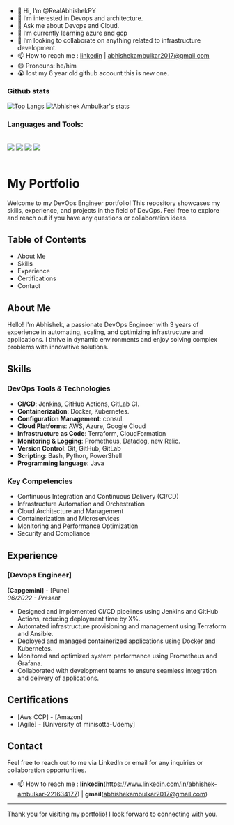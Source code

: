 - 👋 Hi, I’m @RealAbhishekPY
- 👀 I’m interested in Devops and architecture.
- 💬 Ask me about Devops and Cloud.
- 🌱 I’m currently learning azure and gcp
- 💞️ I’m looking to collaborate on anything related to infrastructure development.
- 📫 How to reach me : [linkedin](https://www.linkedin.com/in/abhishek-ambulkar-221634177) | [abhishekambulkar2017@gmail.com](abhishekambulkar2017@gmail.com)
- 😄 Pronouns: he/him
- 😭 lost my 6 year old github account this is new one.

### Github stats

[![Top Langs](https://github-readme-stats.vercel.app/api/top-langs/?username=RealAbhishekPY)](https://github.com/anuraghazra/github-readme-stats)    ![Abhishek Ambulkar's stats](https://github-readme-stats.vercel.app/api?username=RealAbhishekPY&show_icons=true)                    

### Languages and Tools:
<br/>

<div display="flex">
  <img src="https://img.shields.io/badge/python%20-%2314354C.svg?&style=for-the-badge&logo=python&logoColor=white">
  <img src="https://img.shields.io/badge/git%20-%23F05033.svg?&style=for-the-badge&logo=git&logoColor=white"/>
  <img src="https://img.shields.io/badge/github%20-%23121011.svg?&style=for-the-badge&logo=github&logoColor=white"/>
  <img src="https://logos-world.net/wp-content/uploads/2023/12/Jenkins-Emblem.png?&style=for-the-badge&logo=github&logoColor=white"/">
</div>
<br/>




<!---
RealAbhishekPY/RealAbhishekPY is a ✨ special ✨ repository because its `README.md` (this file) appears on your GitHub profile.
You can click the Preview link to take a look at your changes.
--->

# My Portfolio

Welcome to my DevOps Engineer portfolio! This repository showcases my skills, experience, and projects in the field of DevOps. Feel free to explore and reach out if you have any questions or collaboration ideas.

## Table of Contents

- About Me
- Skills
- Experience
- Certifications
- Contact

## About Me

Hello! I'm Abhishek, a passionate DevOps Engineer with 3 years of experience in automating, scaling, and optimizing infrastructure and applications. I thrive in dynamic environments and enjoy solving complex problems with innovative solutions.

## Skills

### DevOps Tools & Technologies

- **CI/CD**: Jenkins, GitHub Actions, GitLab CI.
- **Containerization**: Docker, Kubernetes.
- **Configuration Management**: consul.
- **Cloud Platforms**: AWS, Azure, Google Cloud
- **Infrastructure as Code**: Terraform, CloudFormation
- **Monitoring & Logging**: Prometheus, Datadog, new Relic.
- **Version Control**: Git, GitHub, GitLab
- **Scripting**: Bash, Python, PowerShell
- **Programming language**: Java

### Key Competencies

- Continuous Integration and Continuous Delivery (CI/CD)
- Infrastructure Automation and Orchestration
- Cloud Architecture and Management
- Containerization and Microservices
- Monitoring and Performance Optimization
- Security and Compliance

## Experience

### [Devops Engineer]
**[Capgemini]** - [Pune]  
*06/2022 - Present*

- Designed and implemented CI/CD pipelines using Jenkins and GitHub Actions, reducing deployment time by X%.
- Automated infrastructure provisioning and management using Terraform and Ansible.
- Deployed and managed containerized applications using Docker and Kubernetes.
- Monitored and optimized system performance using Prometheus and Grafana.
- Collaborated with development teams to ensure seamless integration and delivery of applications.

<!---

## Projects

### [Project Name]
**Description**: [Brief description of the project and its objectives.]  
**Technologies Used**: [List of technologies and tools used in the project.]

- [Highlight key features and accomplishments of the project.]

### [Another Project Name]
**Description**: [Brief description of the project and its objectives.]  
**Technologies Used**: [List of technologies and tools used in the project.]

- [Highlight key features and accomplishments of the project.]

--->

## Certifications

- [Aws CCP] - [Amazon]
- [Agile] - [University of minisotta-Udemy]

## Contact

Feel free to reach out to me via LinkedIn or email for any inquiries or collaboration opportunities.
- 📫 How to reach me : **linkedin**(https://www.linkedin.com/in/abhishek-ambulkar-221634177) | **gmail**(abhishekambulkar2017@gmail.com)
---

Thank you for visiting my portfolio! I look forward to connecting with you.
